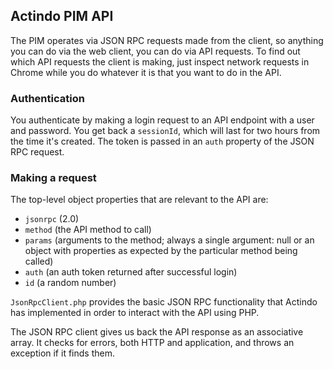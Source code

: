 ## Actindo PIM API

The PIM operates via JSON RPC requests made from the client, so anything you
can do via the web client, you can do via API requests. To find out which API
requests the client is making, just inspect network requests in Chrome while
you do whatever it is that you want to do in the API.

### Authentication

You authenticate by making a login request to an API endpoint with a user and
password. You get back a `sessionId`, which will last for two hours from the
time it's created. The token is passed in an `auth` property of the JSON RPC
request.

### Making a request

The top-level object properties that are relevant to the API are:

- `jsonrpc` (2.0)
- `method` (the API method to call)
- `params` (arguments to the method; always a single argument: null or an
  object with properties as expected by the particular method being called)
- `auth` (an auth token returned after successful login)
- `id` (a random number)

`JsonRpcClient.php` provides the basic JSON RPC functionality that Actindo has
implemented in order to interact with the API using PHP.

The JSON RPC client gives us back the API response as an associative array. It
checks for errors, both HTTP and application, and throws an exception if it
finds them.
